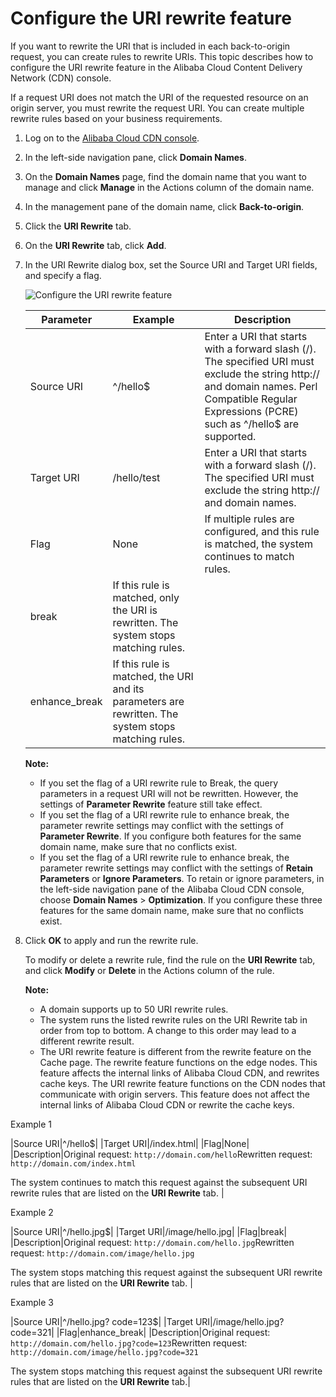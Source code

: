 # Configure the URI rewrite feature

If you want to rewrite the URI that is included in each back-to-origin request, you can create rules to rewrite URIs. This topic describes how to configure the URI rewrite feature in the Alibaba Cloud Content Delivery Network \(CDN\) console.

If a request URI does not match the URI of the requested resource on an origin server, you must rewrite the request URI. You can create multiple rewrite rules based on your business requirements.

1.  Log on to the [Alibaba Cloud CDN console](https://cdn.console.aliyun.com).

2.  In the left-side navigation pane, click **Domain Names**.

3.  On the **Domain Names** page, find the domain name that you want to manage and click **Manage** in the Actions column of the domain name.

4.  In the management pane of the domain name, click **Back-to-origin**.

5.  Click the **URI Rewrite** tab.

6.  On the **URI Rewrite** tab, click **Add**.

7.  In the URI Rewrite dialog box, set the Source URI and Target URI fields, and specify a flag.

    ![Configure the URI rewrite feature](https://static-aliyun-doc.oss-accelerate.aliyuncs.com/assets/img/en-US/0326197061/p83537.png)

    |Parameter|Example|Description|
    |---------|-------|-----------|
    |Source URI|^/hello$|Enter a URI that starts with a forward slash \(/\). The specified URI must exclude the string http:// and domain names. Perl Compatible Regular Expressions \(PCRE\) such as ^/hello$ are supported.|
    |Target URI|/hello/test|Enter a URI that starts with a forward slash \(/\). The specified URI must exclude the string http:// and domain names.|
    |Flag|None|If multiple rules are configured, and this rule is matched, the system continues to match rules.|
    |break|If this rule is matched, only the URI is rewritten. The system stops matching rules.|
    |enhance\_break|If this rule is matched, the URI and its parameters are rewritten. The system stops matching rules.|

    **Note:**

    -   If you set the flag of a URI rewrite rule to Break, the query parameters in a request URI will not be rewritten. However, the settings of **Parameter Rewrite** feature still take effect.
    -   If you set the flag of a URI rewrite rule to enhance break, the parameter rewrite settings may conflict with the settings of **Parameter Rewrite**. If you configure both features for the same domain name, make sure that no conflicts exist.
    -   If you set the flag of a URI rewrite rule to enhance break, the parameter rewrite settings may conflict with the settings of **Retain Parameters** or **Ignore Parameters**. To retain or ignore parameters, in the left-side navigation pane of the Alibaba Cloud CDN console, choose **Domain Names** \> **Optimization**. If you configure these three features for the same domain name, make sure that no conflicts exist.
8.  Click **OK** to apply and run the rewrite rule.

    To modify or delete a rewrite rule, find the rule on the **URI Rewrite** tab, and click **Modify** or **Delete** in the Actions column of the rule.

    **Note:**

    -   A domain supports up to 50 URI rewrite rules.
    -   The system runs the listed rewrite rules on the URI Rewrite tab in order from top to bottom. A change to this order may lead to a different rewrite result.
    -   The URI rewrite feature is different from the rewrite feature on the Cache page. The rewrite feature functions on the edge nodes. This feature affects the internal links of Alibaba Cloud CDN, and rewrites cache keys. The URI rewrite feature functions on the CDN nodes that communicate with origin servers. This feature does not affect the internal links of Alibaba Cloud CDN or rewrite the cache keys.

Example 1

|Source URI|^/hello$|
|Target URI|/index.html|
|Flag|None|
|Description|Original request: `http://domain.com/hello`Rewritten request: `http://domain.com/index.html`

The system continues to match this request against the subsequent URI rewrite rules that are listed on the **URI Rewrite** tab. |

Example 2

|Source URI|^/hello.jpg$|
|Target URI|/image/hello.jpg|
|Flag|break|
|Description|Original request: `http://domain.com/hello.jpg`Rewritten request: `http://domain.com/image/hello.jpg`

The system stops matching this request against the subsequent URI rewrite rules that are listed on the **URI Rewrite** tab. |

Example 3

|Source URI|^/hello.jpg? code=123$|
|Target URI|/image/hello.jpg? code=321|
|Flag|enhance\_break|
|Description|Original request: `http://domain.com/hello.jpg?code=123`Rewritten request: `http://domain.com/image/hello.jpg?code=321`

The system stops matching this request against the subsequent URI rewrite rules that are listed on the **URI Rewrite** tab.|

